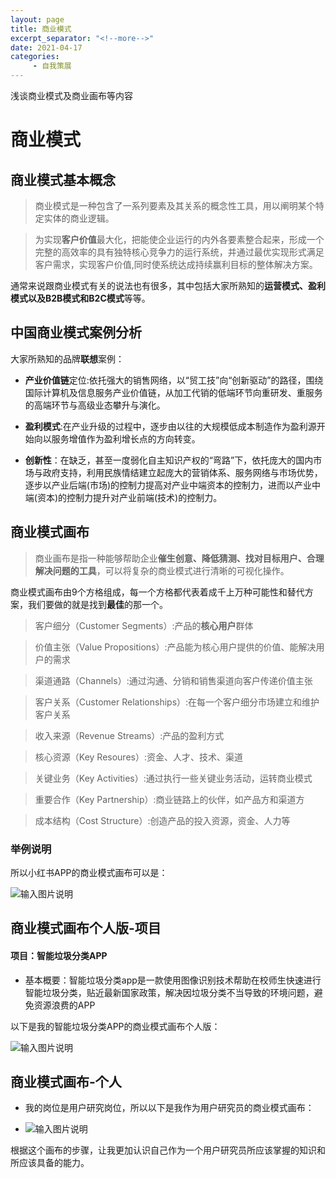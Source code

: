 ```yaml
---
layout: page
title: 商业模式
excerpt_separator: "<!--more-->"
date: 2021-04-17
categories:
     - 自我策展
---
```


浅谈商业模式及商业画布等内容

<!--more-->

# 商业模式

## 商业模式基本概念

> 商业模式是一种包含了一系列要素及其关系的概念性工具，用以阐明某个特定实体的商业逻辑。

> 为实现**客户价值**最大化，把能使企业运行的内外各要素整合起来，形成一个完整的高效率的具有独特核心竞争力的运行系统，并通过最优实现形式满足客户需求，实现客户价值,同时使系统达成持续赢利目标的整体解决方案。

通常来说跟商业模式有关的说法也有很多，其中包括大家所熟知的**运营模式、盈利模式以及B2B模式和B2C模式**等等。

## 中国商业模式案例分析

大家所熟知的品牌**联想**案例：

* **产业价值链**定位:依托强大的销售网络，以“贸工技”向“创新驱动”的路径，围绕国际计算机及信息服务产业价值链，从加工代销的低端环节向重研发、重服务的高端环节与高级业态攀升与演化。

* **盈利模式**:在产业升级的过程中，逐步由以往的大规模低成本制造作为盈利源开始向以服务增值作为盈利增长点的方向转变。

* **创新性**：在缺乏，甚至一度弱化自主知识产权的“弯路”下，依托庞大的国内市场与政府支持，利用民族情结建立起庞大的营销体系、服务网络与市场优势，逐步以产业后端(市场)的控制力提高对产业中端资本的控制力，进而以产业中端(资本)的控制力提升对产业前端(技术)的控制力。


## 商业模式画布

> 商业画布是指一种能够帮助企业**催生创意、降低猜测、找对目标用户、合理解决问题的工具**，可以将复杂的商业模式进行清晰的可视化操作。

商业模式画布由9个方格组成，每一个方格都代表着成千上万种可能性和替代方案，我们要做的就是找到**最佳**的那一个。

> 客户细分（Customer Segments）:产品的**核心用户**群体

> 价值主张（Value Propositions）:产品能为核心用户提供的价值、能解决用户的需求

> 渠道通路（Channels）:通过沟通、分销和销售渠道向客户传递价值主张

> 客户关系（Customer Relationships）:在每一个客户细分市场建立和维护客户关系

> 收入来源（Revenue Streams）:产品的盈利方式

> 核心资源（Key Resoures）:资金、人才、技术、渠道

> 关键业务（Key Activities）:通过执行一些关键业务活动，运转商业模式

> 重要合作（Key Partnership）:商业链路上的伙伴，如产品方和渠道方

> 成本结构（Cost Structure）:创造产品的投入资源，资金、人力等


### 举例说明

所以小红书APP的商业模式画布可以是：

![输入图片说明](https://gitee.com/zyrzgp/image/raw/master/小红书.png)


## 商业模式画布个人版-项目

#### 项目：智能垃圾分类APP

* 基本概要：智能垃圾分类app是一款使用图像识别技术帮助在校师生快速进行智能垃圾分类，贴近最新国家政策，解决因垃圾分类不当导致的环境问题，避免资源浪费的APP

以下是我的智能垃圾分类APP的商业模式画布个人版：

![输入图片说明](https://gitee.com/zyrzgp/image/raw/master/智能垃圾app.png)

## 商业模式画布-个人

* 我的岗位是用户研究岗位，所以以下是我作为用户研究员的商业模式画布：

* ![输入图片说明](https://gitee.com/zyrzgp/image/raw/master/个人ps.png)

根据这个画布的步骤，让我更加认识自己作为一个用户研究员所应该掌握的知识和所应该具备的能力。



 
